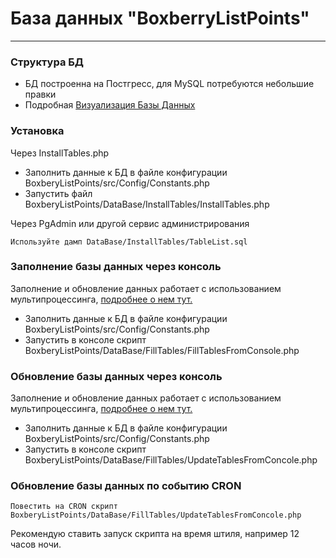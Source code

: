 # База данных "BoxberryListPoints"
___
### Структура БД 
- БД построенна на Постгресс, для MySQL потребуются небольшие правки
- Подробная [Визуализация Базы Данных](https://chessterrdev.github.io/BoxberyListPoints/)

### Установка 
Через InstallTables.php

* Заполнить данные к БД в файле конфигурации BoxberyListPoints/src/Config/Constants.php
* Запустить файл BoxberyListPoints/DataBase/InstallTables/InstallTables.php

Через PgAdmin или другой сервис администрирования 
```
Используйте дамп DataBase/InstallTables/TableList.sql
```

### Заполнение базы данных через консоль
Заполнение и обновление данных работает с использованием мультипроцессинга, [подробнее о нем тут.]()
* Заполнить данные к БД в файле конфигурации BoxberyListPoints/src/Config/Constants.php
* Запустить в консоле скрипт BoxberyListPoints/DataBase/FillTables/FillTablesFromConsole.php


### Обновление базы данных через консоль
Заполнение и обновление данных работает с использованием мультипроцессинга, [подробнее о нем тут.]()
* Заполнить данные к БД в файле конфигурации BoxberyListPoints/src/Config/Constants.php
* Запустить в консоле скрипт BoxberyListPoints/DataBase/FillTables/UpdateTablesFromConcole.php

### Обновление базы данных по событию CRON 
``Повестить на CRON скрипт BoxberyListPoints/DataBase/FillTables/UpdateTablesFromConcole.php``

Рекомендую ставить запуск скрипта на время штиля, например 12 часов ночи. 